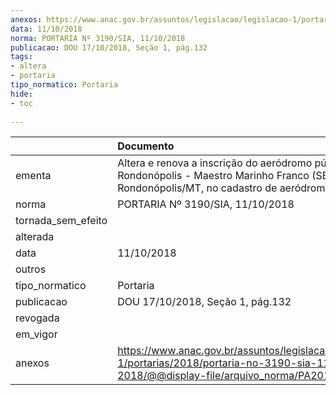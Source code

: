 ```yaml
---
anexos: https://www.anac.gov.br/assuntos/legislacao/legislacao-1/portarias/2018/portaria-no-3190-sia-11-10-2018/@@display-file/arquivo_norma/PA2018-3190.pdf
data: 11/10/2018
norma: PORTARIA Nº 3190/SIA, 11/10/2018
publicacao: DOU 17/10/2018, Seção 1, pág.132
tags:
- altera
- portaria
tipo_normatico: Portaria
hide: 
- toc 
 
---
```


|                    | Documento                                                                                                                                            |
|:-------------------|:-----------------------------------------------------------------------------------------------------------------------------------------------------|
| ementa             | Altera e renova a inscrição do aeródromo público de Rondonópolis - Maestro Marinho Franco (SBRD), em Rondonópolis/MT, no cadastro de aeródromos.     |
| norma              | PORTARIA Nº 3190/SIA, 11/10/2018                                                                                                                     |
| tornada_sem_efeito |                                                                                                                                                      |
| alterada           |                                                                                                                                                      |
| data               | 11/10/2018                                                                                                                                           |
| outros             |                                                                                                                                                      |
| tipo_normatico     | Portaria                                                                                                                                             |
| publicacao         | DOU 17/10/2018, Seção 1, pág.132                                                                                                                     |
| revogada           |                                                                                                                                                      |
| em_vigor           |                                                                                                                                                      |
| anexos             | https://www.anac.gov.br/assuntos/legislacao/legislacao-1/portarias/2018/portaria-no-3190-sia-11-10-2018/@@display-file/arquivo_norma/PA2018-3190.pdf |